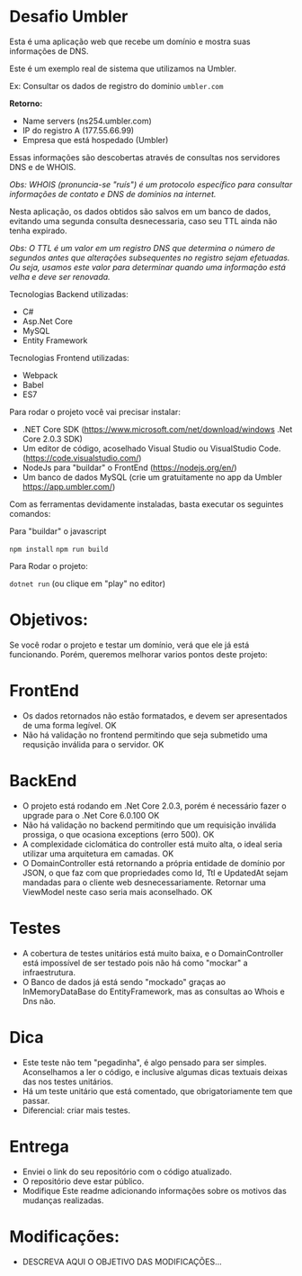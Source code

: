 
# Desafio Umbler

Esta é uma aplicação web que recebe um domínio e mostra suas informações de DNS.

Este é um exemplo real de sistema que utilizamos na Umbler.

Ex: Consultar os dados de registro do dominio `umbler.com`

**Retorno:**
- Name servers (ns254.umbler.com)
- IP do registro A (177.55.66.99)
- Empresa que está hospedado (Umbler)

Essas informações são descobertas através de consultas nos servidores DNS e de WHOIS.

*Obs: WHOIS (pronuncia-se "ruís") é um protocolo específico para consultar informações de contato e DNS de domínios na internet.*

Nesta aplicação, os dados obtidos são salvos em um banco de dados, evitando uma segunda consulta desnecessaria, caso seu TTL ainda não tenha expirado.

*Obs: O TTL é um valor em um registro DNS que determina o número de segundos antes que alterações subsequentes no registro sejam efetuadas. Ou seja, usamos este valor para determinar quando uma informação está velha e deve ser renovada.*

Tecnologias Backend utilizadas:

- C#
- Asp.Net Core
- MySQL
- Entity Framework

Tecnologias Frontend utilizadas:

- Webpack
- Babel
- ES7

Para rodar o projeto você vai precisar instalar:

- .NET Core SDK (https://www.microsoft.com/net/download/windows .Net Core 2.0.3 SDK)
- Um editor de código, acoselhado Visual Studio ou VisualStudio Code. (https://code.visualstudio.com/)
- NodeJs para "buildar" o FrontEnd (https://nodejs.org/en/)
- Um banco de dados MySQL (crie um gratuitamente no app da Umbler https://app.umbler.com/)

Com as ferramentas devidamente instaladas, basta executar os seguintes comandos:

Para "buildar" o javascript

`npm install`
`npm run build`

Para Rodar o projeto:

`dotnet run` (ou clique em "play" no editor)

# Objetivos:

Se você rodar o projeto e testar um domínio, verá que ele já está funcionando. Porém, queremos melhorar varios pontos deste projeto:

# FrontEnd

 - Os dados retornados não estão formatados, e devem ser apresentados de uma forma legível. OK
 - Não há validação no frontend permitindo que seja submetido uma requsição inválida para o servidor. OK

# BackEnd

 - O projeto está rodando em .Net Core 2.0.3, porém é necessário fazer o upgrade para o .Net Core 6.0.100 OK
 - Não há validação no backend permitindo que um requisição inválida prossiga, o que ocasiona exceptions (erro 500). OK
 - A complexidade ciclomática do controller está muito alta, o ideal seria utilizar uma arquitetura em camadas. OK
 - O DomainController está retornando a própria entidade de domínio por JSON, o que faz com que propriedades como Id, Ttl e UpdatedAt sejam mandadas para o cliente web desnecessariamente. Retornar uma ViewModel neste caso seria mais aconselhado. OK

# Testes

 - A cobertura de testes unitários está muito baixa, e o DomainController está impossível de ser testado pois não há como "mockar" a infraestrutura.
 - O Banco de dados já está sendo "mockado" graças ao InMemoryDataBase do EntityFramework, mas as consultas ao Whois e Dns não. 

# Dica

- Este teste não tem "pegadinha", é algo pensado para ser simples. Aconselhamos a ler o código, e inclusive algumas dicas textuais deixas das nos testes unitários. 
- Há um teste unitário que está comentado, que obrigatoriamente tem que passar.
- Diferencial: criar mais testes.

# Entrega

- Enviei o link do seu repositório com o código atualizado.
- O repositório deve estar público.
- Modifique Este readme adicionando informações sobre os motivos das mudanças realizadas.

# Modificações:

- DESCREVA AQUI O OBJETIVO DAS MODIFICAÇÕES...

